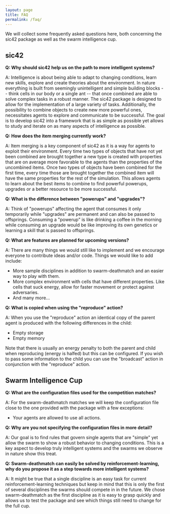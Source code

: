 ```yaml
---
layout: page
title: FAQ
permalink: /faq/
---
```


We will collect some frequently asked questions here, both concerning the sic42 package as well as the swarm intelligence cup.

## sic42

**Q: Why should sic42 help us on the path to more intelligent systems?**

A: Intelligence is about being able to adapt to changing conditions, learn new skills, explore and create theories about the environment. In nature everything is built from seemingly unintelligent
and simple building blocks -- think cells in our body or a single ant -- that once combined are able to solve complex tasks in a robust manner. The sic42 package is designed to allow for the
implementation of a large variety of tasks. Additionally, the possibility to combine objects to create new more powerful ones, necessitates agents to explore and communicate to be successful. The goal is
to develop sic42 into a framework that is as simple as possible yet allows to study and iterate on as many aspects of intelligence as possible.

**Q: How does the item merging currently work?**

A: Item merging is a key component of sic42 as it is a way for agents to exploit their environment. Every time two types of objects that have not yet been combined are brought together a new type
is created with properties that are on average more favorable to the agents than the properties of the uncombined items. Once two types of objects have been combined for the first time,
every time those are brought together the combined item will have the same properties for the rest of the simulation. This allows agents to learn about the best items to combine to find powerful
powerups, upgrades or a better resource to be more successful.

**Q: What is the difference between "powerups" and "upgrades"?**

A: Think of "powerups" affecting the agent that consumes it only temporarily while "upgrades" are permanent and can also be passed to offsprings. Consuming a "powerup" is like drinking a coffee in
the morning while consuming an upgrade would be like improving its own genetics or learning a skill that is passed to offsprings.

**Q: What are features are planned for upcoming versions?**

A: There are many things we would still like to implement and we encourage everyone to contribute ideas and/or code. Things we would like to add include:

- More sample disciplines in addition to swarm-deathmatch and an easier way to play with them.
- More complex environment with cells that have different properties. Like cells that suck energy, allow for faster movement or protect against adversaries.
- And many more...

**Q: What is copied when using the "reproduce" action?**

A: When you use the "reproduce" action an identical copy of the parent agent is produced with the following differences in the child:

- Empty storage
- Empty memory

Note that there is usually an energy penalty to both the parent and child when reproducing (energy is halfed) but this can be configured. If you wish to pass some information to the child you
can use the "broadcast" action in conjunction with the "reproduce" action.

## Swarm Intelligence Cup

**Q: What are the configuration files used for the competition matches?**

A: For the swarm-deathmatch matches we will keep the configuration file close to the one provided with the package with a few exceptions:

- Your agents are allowed to use all actions.

**Q: Why are you not specifying the configuration files in more detail?**

A: Our goal is to find rules that govern single agents that are "simple" yet allow the swarm to show a robust behavior to changing conditions. This is a key aspect to develop truly intelligent systems
and the swarms we observe in nature show this treat.

**Q: Swarm-deathmatch can easily be solved by reinforcement-learning, why do you propose it as a step towards more intelligent systems?**

A: It might be true that a single discipline is an easy task for current reinforcement-learning techniques but keep in mind that this is only the first of several disciplines the swarms should compete
in in the future. We chose swarm-deathmatch as the first discipline as it is easy to grasp quickly and allows us to test the package and see which things still need to change for the full cup.
